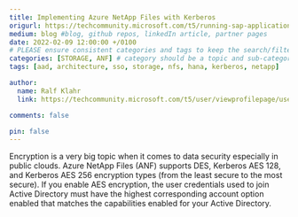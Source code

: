 ```yaml
---
title: Implementing Azure NetApp Files with Kerberos
origurl: https://techcommunity.microsoft.com/t5/running-sap-applications-on-the/implementing-azure-netapp-files-with-kerberos/ba-p/3142010
medium: blog #blog, github repos, linkedIn article, partner pages
date: 2022-02-09 12:00:00 +/0100
# PLEASE ensure consistent categories and tags to keep the search/filtering meaningful!
categories: [STORAGE, ANF] # category should be a topic and sub-category primary product
tags: [aad, architecture, sso, storage, nfs, hana, kerberos, netapp]     # TAG names should always be lowercase

author:
  name: Ralf Klahr
  link: https://techcommunity.microsoft.com/t5/user/viewprofilepage/user-id/303327#profile

comments: false

pin: false
---
```


Encryption is a very big topic when it comes to data security especially in public clouds.
Azure NetApp Files (ANF) supports DES, Kerberos AES 128, and Kerberos AES 256 encryption types (from the least secure to the most secure). If you enable AES encryption, the user credentials used to join Active Directory must have the highest corresponding account option enabled that matches the capabilities enabled for your Active Directory.
